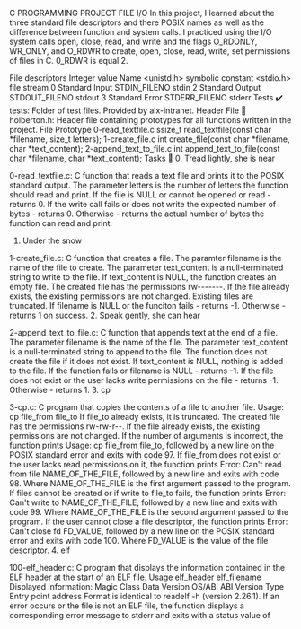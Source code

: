 C PROGRAMMING PROJECT FILE I/O
In this project, I learned about the three standard file descriptors and there POSIX names as well as the difference between function and system calls. I practiced using the I/O system calls open, close, read, and write and the flags O_RDONLY, WR_ONLY, and O_RDWR to create, open, close, read, write, set permissions of files in C. 0_RDWR is equal 2.

File descriptors
Integer value	Name	<unistd.h> symbolic constant	<stdio.h> file stream
0	Standard Input	STDIN_FILENO	stdin
2	Standard Output	STDOUT_FILENO	stdout
3	Standard Error	STDERR_FILENO	stderr
Tests ✔️
tests: Folder of test files. Provided by alx-intranet.
Header File 📁
holberton.h: Header file containing prototypes for all functions written in the project.
File	Prototype
0-read_textfile.c	ssize_t read_textfile(const char *filename, size_t letters);
1-create_file.c	int create_file(const char *filename, char *text_content);
2-append_text_to_file.c	int append_text_to_file(const char *filename, char *text_content);
Tasks 📃
0. Tread lightly, she is near

0-read_textfile.c: C function that reads a text file and prints it to the POSIX standard output.
The parameter letters is the number of letters the function should read and print.
If the file is NULL or cannot be opened or read - returns 0.
If the write call fails or does not write the expected number of bytes - returns 0.
Otherwise - returns the actual number of bytes the function can read and print.
1. Under the snow

1-create_file.c: C function that creates a file.
The paramter filename is the name of the file to create.
The parameter text_content is a null-terminated string to write to the file.
If text_content is NULL, the function creates an empty file.
The created file has the permissions rw-------.
If the file already exists, the existing permissions are not changed.
Existing files are truncated.
If filename is NULL or the funciton fails - returns -1.
Otherwise - returns 1 on success.
2. Speak gently, she can hear

2-append_text_to_file.c: C function that appends text at the end of a file.
The parameter filename is the name of the file.
The parameter text_content is a null-terminated string to append to the file.
The function does not create the file if it does not exist.
If text_content is NULL, nothing is added to the file.
If the function fails or filename is NULL - returns -1.
If the file does not exist or the user lacks write permissions on the file - returns -1.
Otherwise - returns 1.
3. cp

3-cp.c: C program that copies the contents of a file to another file.
Usage: cp file_from file_to
If file_to already exists, it is truncated.
The created file has the permissions rw-rw-r--.
If the file already exists, the existing permissions are not changed.
If the number of arguments is incorrect, the function prints Usage: cp file_from file_to, followed by a new line on the POSIX standard error and exits with code 97.
If file_from does not exist or the user lacks read permissions on it, the function prints Error: Can't read from file NAME_OF_THE_FILE, followed by a new line and exits with code 98.
Where NAME_OF_THE_FILE is the first argument passed to the program.
If files cannot be created or if write to file_to fails, the function prints Error: Can't write to NAME_OF_THE_FILE, followed by a new line and exits with code 99.
Where NAME_OF_THE_FILE is the second argument passed to the program.
If the user cannot close a file descriptor, the function prints Error: Can't close fd FD_VALUE, followed by a new line on the POSIX standard error and exits with code 100.
Where FD_VALUE is the value of the file descriptor.
4. elf

100-elf_header.c: C program that displays the information contained in the ELF header at the start of an ELF file.
Usage elf_header elf_filename
Displayed information:
Magic
Class
Data
Version
OS/ABI
ABI Version
Type
Entry point address
Format is identical to readelf -h (version 2.26.1).
If an error occurs or the file is not an ELF file, the function displays a corresponding error message to stderr and exits with a status value of
